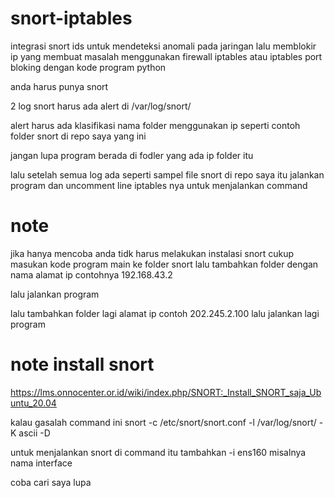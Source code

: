 # snort-iptables
integrasi snort ids untuk mendeteksi anomali pada jaringan lalu memblokir ip yang membuat masalah menggunakan firewall iptables atau iptables port bloking dengan kode program python


anda harus punya snort

2 log snort harus ada alert di /var/log/snort/ 

alert harus ada klasifikasi nama folder menggunakan ip seperti contoh folder snort di repo saya yang ini

jangan lupa program berada di fodler yang ada ip folder itu 

lalu setelah semua log ada seperti sampel file snort di repo saya itu jalankan program dan uncomment line iptables nya untuk menjalankan command

# note 
jika hanya mencoba anda tidk harus melakukan instalasi snort cukup masukan kode program main ke folder snort lalu tambahkan folder dengan nama alamat ip contohnya 192.168.43.2

lalu jalankan program

lalu tambahkan folder lagi alamat ip contoh 202.245.2.100 lalu jalankan lagi program

# note install snort
https://lms.onnocenter.or.id/wiki/index.php/SNORT:_Install_SNORT_saja_Ubuntu_20.04

kalau gasalah command ini   snort -c /etc/snort/snort.conf -l /var/log/snort/ -K ascii -D 

untuk menjalankan snort di command itu tambahkan -i ens160 misalnya nama interface 

coba cari saya lupa 
